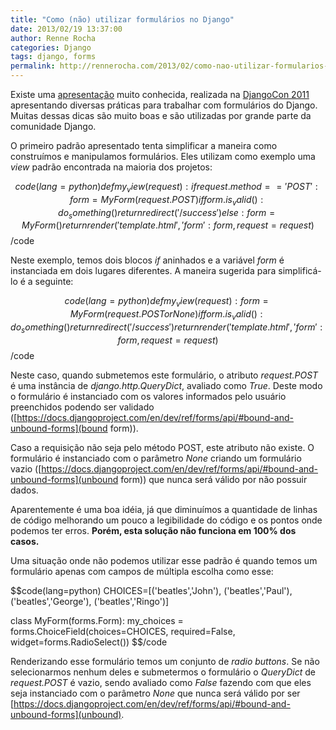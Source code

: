 ```yaml
---
title: "Como (não) utilizar formulários no Django"
date: 2013/02/19 13:37:00
author: Renne Rocha
categories: Django
tags: django, forms
permalink: http://rennerocha.com/2013/02/como-nao-utilizar-formularios-no-django
---
```

Existe uma [apresentação](http://www.slideshare.net/pydanny/advanced-django-forms-usage) muito conhecida,
realizada na [DjangoCon 2011](http://pyvideo.org/video/82/djangocon-2011--advanced-django-form-usage)
apresentando diversas práticas para trabalhar com formulários do Django. Muitas dessas dicas são
muito boas e são utilizadas por grande parte da comunidade Django.

O primeiro padrão apresentado tenta simplificar a maneira como construímos e manipulamos
formulários. Eles utilizam como exemplo uma _view_ padrão encontrada na maioria dos projetos:

$$code(lang=python)
def my_view(request):
    if request.method == 'POST':
        form = MyForm(request.POST)
        if form.is_valid():
            do_something()
            return redirect('/success')
    else:
        form = MyForm()
    return render('template.html', {'form': form}, request=request)
$$/code

Neste exemplo, temos dois blocos _if_ aninhados e a variável _form_ é instanciada em dois
lugares diferentes. A maneira sugerida para simplificá-lo é a seguinte:

$$code(lang=python)
def my_view(request):
    form = MyForm(request.POST or None)
    if form.is_valid():
        do_something()
        return redirect('/success')
    return render('template.html', {'form': form}, request=request)
$$/code

Neste caso, quando submetemos este formulário, o atributo _request.POST_ é uma
instância de _django.http.QueryDict_, avaliado como _True_. Deste modo o formulário
é instanciado com os valores informados pelo usuário preenchidos podendo ser
validado ([https://docs.djangoproject.com/en/dev/ref/forms/api/#bound-and-unbound-forms](bound form)).

Caso a requisição não seja pelo método POST, este atributo não existe. O
formulário é instanciado com o parâmetro _None_ criando um formulário vazio
([https://docs.djangoproject.com/en/dev/ref/forms/api/#bound-and-unbound-forms](unbound form))
que nunca será válido por não possuir dados.

Aparentemente é uma boa idéia, já que diminuímos a quantidade de linhas de código
melhorando um pouco a legibilidade do código e os pontos onde podemos ter erros.
**Porém, esta solução não funciona em 100% dos casos.**

Uma situação onde não podemos utilizar esse padrão é quando temos um formulário
apenas com campos de múltipla escolha como esse:

$$code(lang=python)
CHOICES=[('beatles','John'),
         ('beatles','Paul'),
         ('beatles','George'),
         ('beatles','Ringo')]

class MyForm(forms.Form):
    my_choices = forms.ChoiceField(choices=CHOICES, required=False, widget=forms.RadioSelect())
$$/code

Renderizando esse formulário temos um conjunto de _radio buttons_. Se não selecionarmos
nenhum deles e submetermos o formulário o _QueryDict_ de _request.POST_ é vazio, sendo
avaliado como _False_ fazendo com que eles seja instanciado com o parâmetro _None_ que nunca
será válido por ser [https://docs.djangoproject.com/en/dev/ref/forms/api/#bound-and-unbound-forms](unbound).
